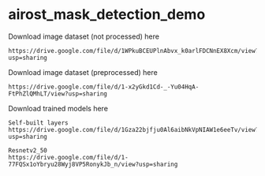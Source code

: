 # airost_mask_detection_demo


Download image dataset (not processed) here

    https://drive.google.com/file/d/1WPkuBCEUPlnAbvx_k0arlFDCNnEX8Xcm/view?usp=sharing
    
Download image dataset (preprocessed) here

    https://drive.google.com/file/d/1-x2yGkd1Cd-_-Yu04HqA-FtPhZlQMhLT/view?usp=sharing


Download trained models here

    Self-built layers 
    https://drive.google.com/file/d/1Gza22bjfju0Al6aibNkVpNIAW1e6eeTv/view?usp=sharing

    Resnetv2_50 
    https://drive.google.com/file/d/1-77FQSx1oYbryu28Wyj8VP5RonykJb_n/view?usp=sharing
    

